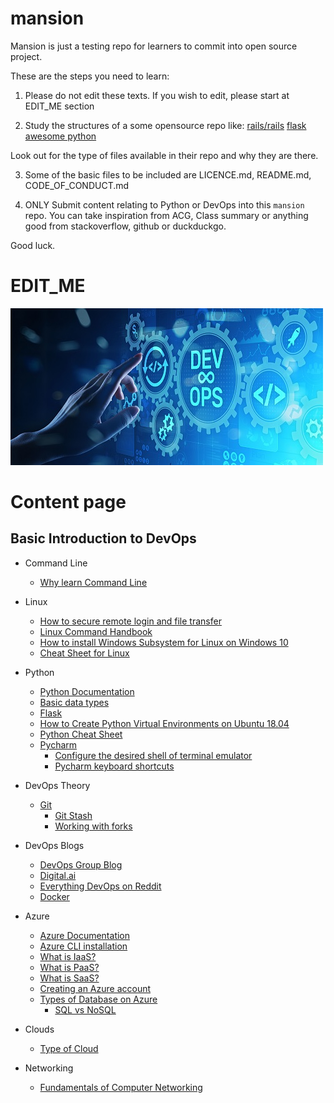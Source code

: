 # mansion

Mansion is just a testing repo for learners to commit into open source project. 

These are the steps you need to learn: 

1. Please do not edit these texts. If you wish to edit, please start at EDIT_ME section

2. Study the structures of a some opensource repo like: 
[rails/rails](https://github.com/rails/rails)
[flask](https://github.com/pallets/flask)
[awesome python](https://github.com/vinta/awesome-python)

Look out for the type of files available in their repo and why they are there.

3. Some of the basic files to be included are LICENCE.md, README.md, CODE_OF_CONDUCT.md

4. ONLY Submit content relating to Python or DevOps into this `mansion` repo. You can take inspiration from ACG, Class summary or anything good from stackoverflow, github or duckduckgo. 

Good luck.

# EDIT_ME

![logo](logo.jpg)

# Content page

## Basic Introduction to DevOps

- Command Line
  - [Why learn Command Line](https://www.dataquest.io/blog/why-learn-the-command-line/)
- Linux
  - [How to secure remote login and file transfer](https://www.ssh.com/ssh/protocol/)
  - [Linux Command Handbook](https://www.freecodecamp.org/news/the-linux-commands-handbook/)
  - [How to install Windows Subsystem for Linux on Windows 10](https://www.windowscentral.com/install-windows-subsystem-linux-windows-10)
  - [Cheat Sheet for Linux](http://academy.delmar.edu/Courses/ITSC1358/eBooks/Unix%28CommandsCheatSheet%29.pdf)   

- Python
  - [Python Documentation](https://www.python.org/doc/)
  - [Basic data types](https://realpython.com/python-data-types/)
  - [Flask](https://flask.palletsprojects.com/en/1.1.x/)
  - [How to Create Python Virtual Environments on Ubuntu 18.04](https://linuxize.com/post/how-to-create-python-virtual-environments-on-ubuntu-18-04/)
  - [Python Cheat Sheet](https://github.com/gto76/python-cheatsheet)
  - [Pycharm](https://www.jetbrains.com/pycharm/)
    - [Configure the desired shell of terminal emulator](https://www.jetbrains.com/help/pycharm/terminal-emulator.html#configure-the-terminal-emulator)
    - [Pycharm keyboard shortcuts](https://www.jetbrains.com/help/pycharm/mastering-keyboard-shortcuts.html)
- DevOps Theory
  - [Git](https://git-scm.com/docs)
    - [Git Stash](https://www.atlassian.com/git/tutorials/saving-changes/git-stash)
    - [Working with forks](https://docs.github.com/en/github/collaborating-with-issues-and-pull-requests/working-with-forks)
- DevOps Blogs
  - [DevOps Group Blog](https://www.devopsgroup.com/blog/)
  - [Digital.ai](https://digital.ai/catalyst-blog)
  - [Everything DevOps on Reddit](https://www.reddit.com/r/devops/)
  - [Docker](https://docs.docker.com/get-started/overview/)
- Azure
  - [Azure Documentation](https://docs.microsoft.com/en-us/azure/?product=featured)
  - [Azure CLI installation](https://docs.microsoft.com/en-us/cli/azure/install-azure-cli)
  - [What is IaaS?](https://azure.microsoft.com/en-us/overview/what-is-iaas/)
  - [What is PaaS?](https://azure.microsoft.com/en-us/overview/what-is-paas/)
  - [What is SaaS?](https://azure.microsoft.com/en-us/overview/what-is-saas/)
  - [Creating an Azure account](https://docs.microsoft.com/en-us/dotnet/azure/create-azure-account)
  - [Types of Database on Azure](https://azure.microsoft.com/en-us/product-categories/databases/)
    - [SQL vs NoSQL](https://www.xplenty.com/blog/the-sql-vs-nosql-difference/#:~:text=SQL%20databases%20are%20relational%2C%20NoSQL,dynamic%20schemas%20for%20unstructured%20data.&text=SQL%20databases%20are%20table%20based,graph%20or%20wide%2Dcolumn%20stores.)
- Clouds
  - [Type of Cloud](https://www.bmc.com/blogs/saas-vs-paas-vs-iaas-whats-the-difference-and-how-to-choose/)
- Networking
  - [Fundamentals of Computer Networking](https://docs.microsoft.com/en-us/learn/modules/network-fundamentals/)
